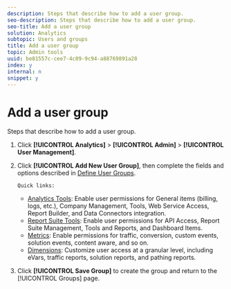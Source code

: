 ```yaml
---
description: Steps that describe how to add a user group.
seo-description: Steps that describe how to add a user group.
seo-title: Add a user group
solution: Analytics
subtopic: Users and groups
title: Add a user group
topic: Admin tools
uuid: be81557c-cee7-4c09-9c94-a88769891a28
index: y
internal: n
snippet: y
---
```


# Add a user group

Steps that describe how to add a user group.

1. Click **[!UICONTROL Analytics]** > **[!UICONTROL Admin]** > **[!UICONTROL User Management]**.
1. Click **[!UICONTROL Add New User Group]**, then complete the fields and options described in [Define User Groups](../../user-management2/c-user-groups/groups.md#concept_DBBCB8275D554B02B4B4E1168BA69A05).

       Quick links:

    * [Analytics Tools](../../user-management2/c-customize-report-access/groups-analytics-tools.md#concept_C4383A6C0F5E4130875FDD3756F2E2FC): Enable user permissions for General items (billing, logs, etc.), Company Management, Tools, Web Service Access, Report Builder, and Data Connectors integration. 
    * [Report Suite Tools](../../user-management2/c-customize-report-access/groups-report-suite-tools.md#concept_C94E9864349B428AB9CCE0CA4B0A40FF): Enable user permissions for API Access, Report Suite Management, Tools and Reports, and Dashboard Items. 
    * [Metrics](../../user-management2/c-customize-report-access/groups-metrics.md#concept_05D54436430E4320A48C7C685D337FBE): Enable permissions for traffic, conversion, custom events, solution events, content aware, and so on. 
    * [Dimensions](../../user-management2/c-customize-report-access/groups-dimensions.md#concept_68B36161345341369B6D01DC7DD42A22): Customize user access at a granular level, including eVars, traffic reports, solution reports, and pathing reports.

1. Click **[!UICONTROL Save Group]** to create the group and return to the [!UICONTROL Groups] page.
